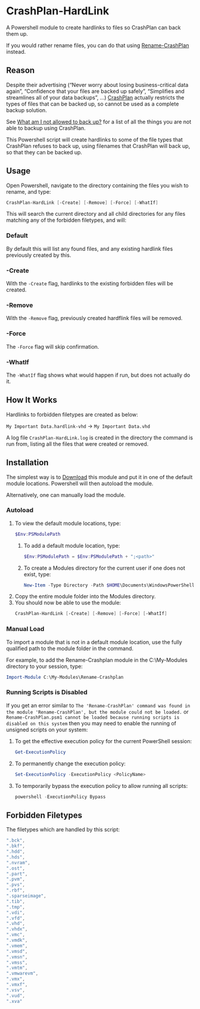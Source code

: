 # CrashPlan-HardLink
A Powershell module to create hardlinks to files so CrashPlan can back them up.

If you would rather rename files, you can do that using [Rename-CrashPlan](https://github.com/ned-martin/Rename-CrashPlan) instead.

## Reason
Despite their advertising (“Never worry about losing business-critical data again”, “Confidence that your files are backed up safely”, “Simplifies and streamlines all of your data backups”, …) [CrashPlan](https://www.crashplan.com/) actually restricts the types of files that can be backed up, so cannot be used as a complete backup solution.

See [What am I not allowed to back up?](https://support.code42.com/CrashPlan/6/Troubleshooting/What_is_not_backing_up) for a list of all the things you are not able to backup using CrashPlan.

This Powershell script will create hardlinks to some of the file types that CrashPlan refuses to back up, using filenames that CrashPlan will back up, so that they can be backed up.

## Usage

Open Powershell, navigate to the directory containing the files you wish to rename, and type:

```powershell
CrashPlan-HardLink [-Create] [-Remove] [-Force] [-WhatIf]
```

This will search the current directory and all child directories for any files matching any of the forbidden filetypes, and will:

### Default
By default this will list any found files, and any existing hardlink files previously created by this.

### -Create

With the `-Create` flag, hardlinks to the existing forbidden files will be created.

### -Remove

With the `-Remove` flag, previously created hardflink files will be removed.

### -Force

The `-Force` flag will skip confirmation.

### -WhatIf

The `-WhatIf` flag shows what would happen if run, but does not actually do it.

## How It Works

Hardlinks to forbidden filetypes are created as below:

`My Important Data.hardlink-vhd` → `My Important Data.vhd`

A log file `CrashPlan-HardLink.log` is created in the directory the command is run from, listing all the files that were created or removed.

## Installation

The simplest way is to [Download](https://github.com/ned-martin/CrashPlan-HardLink/archive/main.zip) this module and put it in one of the default module locations. Powershell will then autoload the module.

Alternatively, one can manually load the module.

### Autoload

1. To view the default module locations, type:
	```powershell
	$Env:PSModulePath
	```
	1. To add a default module location, type:
		```powershell
		$Env:PSModulePath = $Env:PSModulePath + ";<path>"
		```
	1. To create a Modules directory for the current user if one does not exist, type:
		```powershell
		New-Item -Type Directory -Path $HOME\Documents\WindowsPowerShell\Modules
		```
1. Copy the entire module folder into the Modules directory.
1. You should now be able to use the module:
	```powershell
	CrashPlan-HardLink [-Create] [-Remove] [-Force] [-WhatIf]
	```


### Manual Load

To import a module that is not in a default module location, use the fully qualified path to the module folder in the command.

For example, to add the Rename-Crashplan module in the C:\My-Modules directory to your session, type:
```powershell
Import-Module C:\My-Modules\Rename-Crashplan
```

### Running Scripts is Disabled

If you get an error similar to `The 'Rename-CrashPlan' command was found in the module 'Rename-CrashPlan', but the module could not be loaded.` or `Rename-CrashPlan.psm1 cannot be loaded because running scripts is disabled on this system` then you may need to enable the running of unsigned scripts on your system:

1. To get the effective execution policy for the current PowerShell session:
	```powershell
	Get-ExecutionPolicy
	```
1. To permanently change the execution policy:
	```powershell
	Set-ExecutionPolicy -ExecutionPolicy <PolicyName>
	```
1. To temporarily bypass the execution policy to allow running all scripts:
	```powershell
	powershell -ExecutionPolicy Bypass
	```

## Forbidden Filetypes

The filetypes which are handled by this script:

```powershell
".bck",
".bkf",
".hdd",
".hds",
".nvram",
".ost",
".part",
".pvm",
".pvs",
".rbf",
".sparseimage",
".tib",
".tmp",
".vdi",
".vfd",
".vhd",
".vhdx",
".vmc",
".vmdk",
".vmem",
".vmsd",
".vmsn",
".vmss",
".vmtm",
".vmwarevm",
".vmx",
".vmxf",
".vsv",
".vud",
".xva"
```
